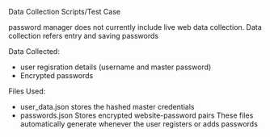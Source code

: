 Data Collection Scripts/Test Case

password manager does not currently include live web data collection. Data collection refers entry and saving passwords

Data Collected:
- user regisration details (username and master password)
- Encrypted passwords

Files Used:
- user_data.json stores the hashed master credentials
- passwords.json Stores encrypted website-password pairs
These files automatically generate whenever the user registers or adds passwords


